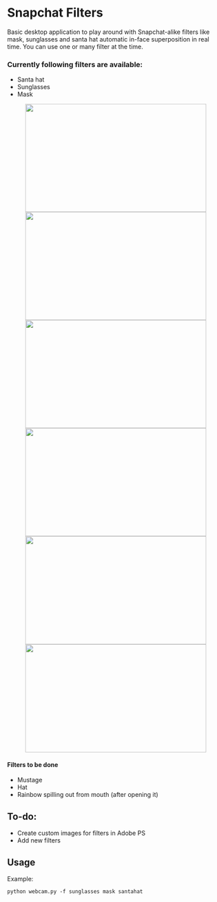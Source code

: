 # Snapchat Filters
Basic desktop application to play around with Snapchat-alike filters like mask, sunglasses and santa hat automatic in-face superposition in real time.
You can use one or many filter at the time.

### Currently following filters are available:
* Santa hat
* Sunglasses
* Mask 

<p align="center">
  <img width="420" height="250" src="https://i.imgur.com/bcMhy6o.png">
  <img width="420" height="250" src="https://i.imgur.com/iRJsu0g.png">
  <img width="420" height="250" src="https://i.imgur.com/gd4ALDU.png">
  <img width="420" height="250" src="https://i.imgur.com/0Z2xSyK.png">
  <img width="420" height="250" src="https://i.imgur.com/iKEqapx.png">
  <img width="420" height="250" src="https://i.imgur.com/Br3VM9P.png">
</p>

#### Filters to be done
* Mustage
* Hat
* Rainbow spilling out from mouth (after opening it)

## To-do:
* Create custom images for filters in Adobe PS
* Add new filters

## Usage
Example:
```
python webcam.py -f sunglasses mask santahat
```
